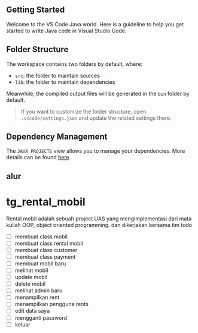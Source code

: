 ## Getting Started

Welcome to the VS Code Java world. Here is a guideline to help you get started to write Java code in Visual Studio Code.

## Folder Structure

The workspace contains two folders by default, where:

- `src`: the folder to maintain sources
- `lib`: the folder to maintain dependencies

Meanwhile, the compiled output files will be generated in the `bin` folder by default.

> If you want to customize the folder structure, open `.vscode/settings.json` and update the related settings there.

## Dependency Management

The `JAVA PROJECTS` view allows you to manage your dependencies. More details can be found [here](https://github.com/microsoft/vscode-java-dependency#manage-dependencies).



## alur
# tg_rental_mobil
Rental mobil adalah sebuah project UAS yang mengimplementasi dari mata kuliah OOP, object oriented programming. dan dikerjakan bersama tim
todo
- [ ] membuat class mobil
- [ ] membuat class rental mobil
- [ ] membuat class customer
- [ ] membuat class payment
- [ ] membuat mobil baru
- [ ] melihat mobil
- [ ] update mobil
- [ ] delete mobil
- [ ] melihat admin baru
- [ ] menampilkan rent
- [ ] menampilkan pengguna rents
- [ ] edit data saya
- [ ] mengganti password
- [ ] keluar
